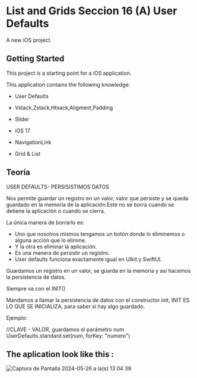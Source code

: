 # List and Grids Seccion 16 (A) User Defaults

A new iOS project.

## Getting Started

This project is a starting point for a iOS application.

This application contains the following knowledge:

- User Defaults
  
- Vstack,Zstack,Htsack,Aligment,Padding
  
- Slider

- iOS 17

- NavigationLink

- Grid & List

## Teoría

USER DEFAULTS- PERSISISTIMOS DATOS

Nos permite guardar un registro en un valor, valor que persiste y se queda guardado 
en la memoria de la aplicación.Este no se borra cuando se detiene la aplicación o cuando se cierra.

La única manera de borrarlo es:
- Uno que nosotros mismos tengamos un botón donde lo eliminemos o alguna acción que lo elimine.
- Y la otra es eliminar la aplicación.
- Es una manera de persistir un registro. 
- User defaults funciona exactamente igual en UIkit y SwiftUI.


Guardamos un registro en un valor, se guarda en la memoria y así hacemos la persistencia de datos.

Siempre va con el INIT()

Mandamos a llamar la persistencia de datos con el constructor init,
INIT ES LO QUE SE INICIALIZA, para saber si hay algo guardado.

Ejemplo:

//CLAVE - VALOR, guardamos el parámetro num
UserDefaults.standard.set(num, forKey: "numero")


## The aplication look like this :

![Captura de Pantalla 2024-05-26 a la(s) 13 04 39](https://github.com/user-attachments/assets/ff817184-3f3b-4ecd-b59a-019b04deccb7)
